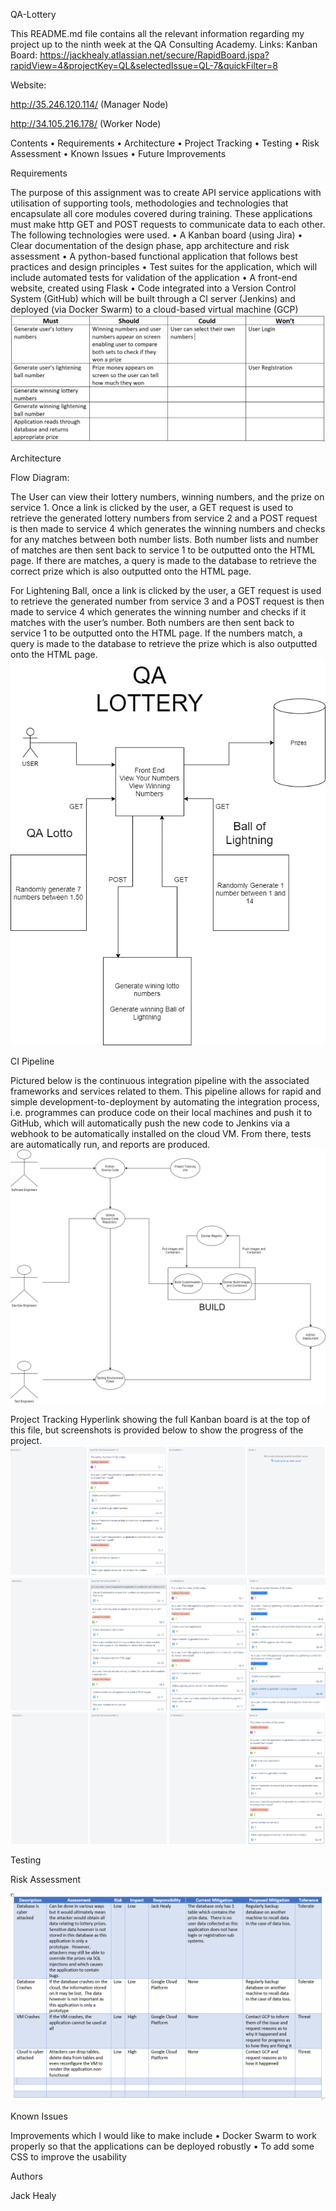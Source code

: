 QA-Lottery

This README.md file contains all the relevant information regarding my project up to the ninth week at the QA Consulting Academy.
Links:
Kanban Board: 
https://jackhealy.atlassian.net/secure/RapidBoard.jspa?rapidView=4&projectKey=QL&selectedIssue=QL-7&quickFilter=8

Website:

http://35.246.120.114/ (Manager Node)

http://34.105.216.178/ (Worker Node)

Contents
•	Requirements
•	Architecture
•	Project Tracking 
•	Testing
•	Risk Assessment
•	Known Issues 
•	Future Improvements

Requirements

The purpose of this assignment was to create API service applications with utilisation of supporting tools, methodologies and technologies that encapsulate all core modules covered during training.  These applications must make http GET and POST requests to communicate data to each other.  The following technologies were used.
•	A Kanban board (using Jira)
•	Clear documentation of the design phase, app architecture and risk assessment
•	A python-based functional application that follows best practices and design principles
•	Test suites for the application, which will include automated tests for validation of the application
•	A front-end website, created using Flask
•	Code integrated into a Version Control System (GitHub) which will be built through a CI server (Jenkins) and deployed (via Docker Swarm) to a cloud-based virtual machine (GCP)
![MoSCoW]( https://github.com/jackbuzzhealy/QA-Lottery/blob/master/DesignImages/MOSCOW.PNG)

Architecture

Flow Diagram:

The User can view their lottery numbers, winning numbers, and the prize on service 1.  Once a link is clicked by the user, a GET request is used to retrieve the generated lottery numbers from service 2 and a POST request is then made to service 4 which generates the winning numbers and checks for any matches between both number lists.  Both number lists and number of matches are then sent back to service 1 to be outputted onto the HTML page.  If there are matches, a query is made to the database to retrieve the correct prize which is also outputted onto the HTML page.

For Lightening Ball, once a link is clicked by the user, a GET request is used to retrieve the generated number from service 3 and a POST request is then made to service 4 which generates the winning number and checks if it matches with the user’s number. Both numbers are then sent back to service 1 to be outputted onto the HTML page.  If the numbers match, a query is made to the database to retrieve the prize which is also outputted onto the HTML page.
![Flow Diagram](https://github.com/jackbuzzhealy/QA-Lottery/blob/master/DesignImages/Flow-Diagram.png)

CI Pipeline

Pictured below is the continuous integration pipeline with the associated frameworks and services related to them. This pipeline allows for rapid and simple development-to-deployment by automating the integration process, i.e. programmes can produce code on their local machines and push it to GitHub, which will automatically push the new code to Jenkins via a webhook to be automatically installed on the cloud VM. From there, tests are automatically run, and reports are produced.
![CI Pipeline]( https://github.com/jackbuzzhealy/QA-Lottery/blob/master/DesignImages/CI-Diagram.png)

Project Tracking 
Hyperlink showing the full Kanban board is at the top of this file, but screenshots is provided below to show the progress of the project.
![progress1]( https://github.com/jackbuzzhealy/QA-Lottery/blob/master/DesignImages/JiraProgress/progress1.PNG)
![progress2]( https://github.com/jackbuzzhealy/QA-Lottery/blob/master/DesignImages/JiraProgress/progress2.PNG)
![ progress3]( https://github.com/jackbuzzhealy/QA-Lottery/blob/master/DesignImages/JiraProgress/progress3.PNG)

Testing

Risk Assessment 

![RiskAssessment]( https://github.com/jackbuzzhealy/QA-Lottery/blob/master/DesignImages/Risk-Assessment.PNG)

Known Issues 

Improvements which I would like to make include
•	Docker Swarm to work properly so that the applications can be deployed robustly
•	To add some CSS to improve the usability 

Authors

Jack Healy
